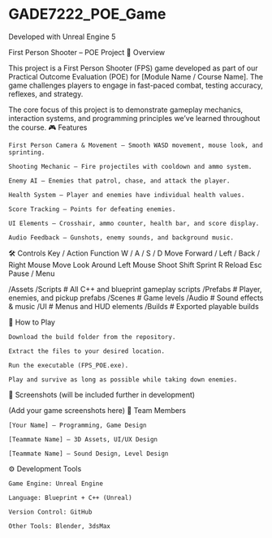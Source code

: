 # GADE7222_POE_Game

Developed with Unreal Engine 5

First Person Shooter – POE Project
📌 Overview

This project is a First Person Shooter (FPS) game developed as part of our Practical Outcome Evaluation (POE) for [Module Name / Course Name]. The game challenges players to engage in fast-paced combat, testing accuracy, reflexes, and strategy.

The core focus of this project is to demonstrate gameplay mechanics, interaction systems, and programming principles we’ve learned throughout the course.
🎮 Features

    First Person Camera & Movement – Smooth WASD movement, mouse look, and sprinting.

    Shooting Mechanic – Fire projectiles with cooldown and ammo system.

    Enemy AI – Enemies that patrol, chase, and attack the player.

    Health System – Player and enemies have individual health values.

    Score Tracking – Points for defeating enemies.

    UI Elements – Crosshair, ammo counter, health bar, and score display.

    Audio Feedback – Gunshots, enemy sounds, and background music.

🛠️ Controls
Key / Action	Function
W / A / S / D	Move Forward / Left / Back / Right
Mouse Move	Look Around
Left Mouse	Shoot
Shift	Sprint
R	Reload
Esc	Pause / Menu

/Assets
   /Scripts        # All C++ and blueprint gameplay scripts
   /Prefabs        # Player, enemies, and pickup prefabs
   /Scenes         # Game levels
   /Audio          # Sound effects & music
   /UI             # Menus and HUD elements
/Builds            # Exported playable builds

🚀 How to Play

    Download the build folder from the repository.

    Extract the files to your desired location.

    Run the executable (FPS_POE.exe).

    Play and survive as long as possible while taking down enemies.

📸 Screenshots
(will be included further in development)

(Add your game screenshots here)
👥 Team Members

    [Your Name] – Programming, Game Design

    [Teammate Name] – 3D Assets, UI/UX Design

    [Teammate Name] – Sound Design, Level Design

⚙️ Development Tools

    Game Engine: Unreal Engine

    Language: Blueprint + C++ (Unreal)

    Version Control: GitHub

    Other Tools: Blender, 3dsMax
